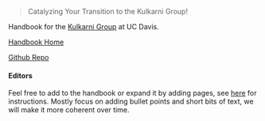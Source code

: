 > Catalyzing Your Transition to the Kulkarni Group!

Handbook for the [Kulkarni Group](https://kulkarni.sf.ucdavis.edu/) at UC Davis. 

[Handbook Home](https://kul-group.github.io/kulgroup-handbook/)

[Github Repo](https://github.com/kul-group/kulgroup-handbook)

#### Editors
Feel free to add to the handbook or expand it by adding pages, see [here](Editing_and_Copying_the_Handbook.md) for instructions.
Mostly focus on adding bullet points and short bits of text, we will make it more coherent over time.
